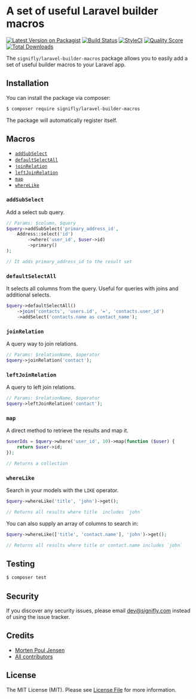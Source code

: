 # A set of useful Laravel builder macros

[![Latest Version on Packagist](https://img.shields.io/packagist/v/signifly/laravel-builder-macros.svg?style=flat-square)](https://packagist.org/packages/signifly/laravel-builder-macros)
[![Build Status](https://img.shields.io/travis/signifly/laravel-builder-macros/master.svg?style=flat-square)](https://travis-ci.org/signifly/laravel-builder-macros)
[![StyleCI](https://styleci.io/repos/144017418/shield?branch=master)](https://styleci.io/repos/144017418)
[![Quality Score](https://img.shields.io/scrutinizer/g/signifly/laravel-builder-macros.svg?style=flat-square)](https://scrutinizer-ci.com/g/signifly/laravel-builder-macros)
[![Total Downloads](https://img.shields.io/packagist/dt/signifly/laravel-builder-macros.svg?style=flat-square)](https://packagist.org/packages/signifly/laravel-builder-macros)

The `signifly/laravel-builder-macros` package allows you to easily add a set of useful builder macros to your Laravel app.

## Installation

You can install the package via composer:

```bash
$ composer require signifly/laravel-builder-macros
```

The package will automatically register itself.

## Macros

- [`addSubSelect`](#addSubSelect)
- [`defaultSelectAll`](#defaultSelectAll)
- [`joinRelation`](#joinRelation)
- [`leftJoinRelation`](#leftJoinRelation)
- [`map`](#map)
- [`whereLike`](#whereLike)

### `addSubSelect`

Add a select sub query.

```php
// Params: $column, $query
$query->addSubSelect('primary_address_id', 
    Address::select('id')
        ->where('user_id', $user->id)
        ->primary()
);

// It adds primary_address_id to the result set
```

### `defaultSelectAll`

It selects all columns from the query. Useful for queries with joins and additional selects.

```php
$query->defaultSelectAll()
    ->join('contacts', 'users.id', '=', 'contacts.user_id')
    ->addSelect('contacts.name as contact_name');
```

### `joinRelation`

A query way to join relations.

```php
// Params: $relationName, $operator
$query->joinRelation('contact');
```

### `leftJoinRelation`

A query to left join relations.

```php
// Params: $relationName, $operator
$query->leftJoinRelation('contact');
```

### `map`

A direct method to retrieve the results and map it.

```php
$userIds = $query->where('user_id', 10)->map(function ($user) {
    return $user->id;
});

// Returns a collection
```

### `whereLike`

Search in your models with the `LIKE` operator.

```php
$query->whereLike('title', 'john')->get();

// Returns all results where title  includes `john`
```

You can also supply an array of columns to search in:
```php
$query->whereLike(['title', 'contact.name'], 'john')->get();

// Returns all results where title or contact.name includes `john`
```

## Testing
```bash
$ composer test
```

## Security

If you discover any security issues, please email dev@signifly.com instead of using the issue tracker.

## Credits

- [Morten Poul Jensen](https://github.com/pactode)
- [All contributors](../../contributors)

## License

The MIT License (MIT). Please see [License File](LICENSE.md) for more information.
